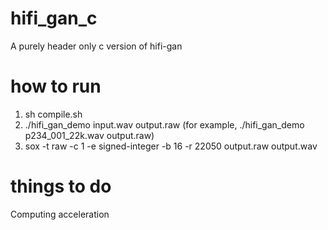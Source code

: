 # hifi_gan_c
A purely header only c version of hifi-gan

# how to run
1. sh compile.sh
2.  ./hifi_gan_demo input.wav output.raw (for example, ./hifi_gan_demo p234_001_22k.wav output.raw)
3. sox -t raw -c 1 -e signed-integer -b 16 -r 22050 output.raw output.wav

# things to do
Computing acceleration
